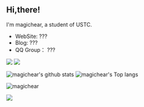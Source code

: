 ## Hi,there! 


I'm magichear, a student of USTC.

- WebSite: ???
- Blog: ???
- QQ Group： ???

[![](https://data.jsdelivr.com/v1/package/gh/magichear/magichear/badge)](https://www.jsdelivr.com/package/gh/magichear/magichear)
[![](https://img.shields.io/github/license/magichear/magichear)](https://github.com/magichear/magichear/blob/master/LICENSE)



<img src="https://github-readme-stats.vercel.app/api?username=magichear&show_icons=true&icon_color=0366d6&bg_color=ffffff&hide_title=true&hide=contribs&include_all_commits=true" alt="magichear's github stats"/>

<img src="https://github-readme-stats.vercel.app/api/top-langs/?username=magichear&layout=compact" alt="magichear's Top langs"/>

![magichear](https://count.getloli.com/get/@magichear?theme=rule34)

[![](https://i.loli.net/2020/11/29/tTI94Yde7WmCfSV.png)](https://www.pixiv.net/artworks/85318529)
